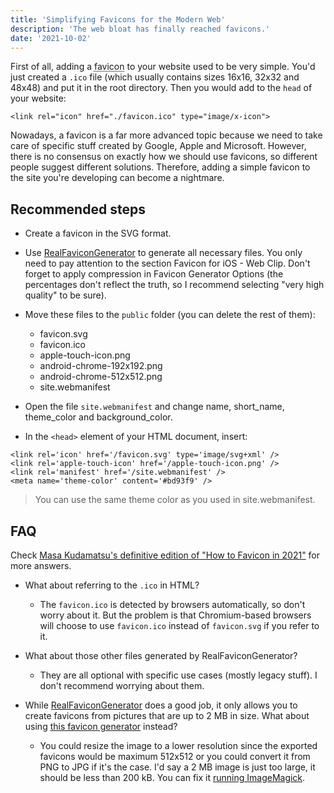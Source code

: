 ```yaml
---
title: 'Simplifying Favicons for the Modern Web'
description: 'The web bloat has finally reached favicons.'
date: '2021-10-02'
---
```


First of all, adding a <abbr title="favorite icon">favicon</abbr> to your website used to be very simple. You'd just created a `.ico` file (which usually contains sizes 16x16, 32x32 and 48x48) and put it in the root directory. Then you would add to the `head` of your website:

```markup[class="line-numbers"]
<link rel="icon" href="./favicon.ico" type="image/x-icon">
```

Nowadays, a favicon is a far more advanced topic because we need to take care of specific stuff created by Google, Apple and Microsoft. However, there is no consensus on exactly how we should use favicons, so different people suggest different solutions. Therefore, adding a simple favicon to the site you're developing can become a nightmare.

## Recommended steps

- Create a favicon in the SVG format.

- Use [RealFaviconGenerator](https://realfavicongenerator.net/) to generate all necessary files. You only need to pay attention to the section Favicon for iOS - Web Clip. Don't forget to apply compression in Favicon Generator Options (the percentages don't reflect the truth, so I recommend selecting "very high quality" to be sure).

- Move these files to the `public` folder (you can delete the rest of them):

  - favicon.svg
  - favicon.ico
  - apple-touch-icon.png
  - android-chrome-192x192.png
  - android-chrome-512x512.png
  - site.webmanifest

- Open the file `site.webmanifest` and change name, short_name, theme_color and background_color.

- In the `<head>` element of your HTML document, insert:

```markup[class="line-numbers"]
<link rel='icon' href='/favicon.svg' type='image/svg+xml' />
<link rel='apple-touch-icon' href='/apple-touch-icon.png' />
<link rel='manifest' href='/site.webmanifest' />
<meta name='theme-color' content='#bd93f9' />
```

> You can use the same theme color as you used in site.webmanifest.

## FAQ

Check [Masa Kudamatsu's definitive edition of "How to Favicon in 2021"](https://dev.to/masakudamatsu/favicon-nightmare-how-to-maintain-sanity-3al7) for more answers.

- What about referring to the `.ico` in HTML?

  - The `favicon.ico` is detected by browsers automatically, so don't worry about it. But the problem is that Chromium-based browsers will choose to use `favicon.ico` instead of `favicon.svg` if you refer to it.

- What about those other files generated by RealFaviconGenerator?

  - They are all optional with specific use cases (mostly legacy stuff). I don't recommend worrying about them.

- While [RealFaviconGenerator](https://realfavicongenerator.net/) does a good job, it only allows you to create favicons from pictures that are up to 2 MB in size. What about using [this favicon generator](https://www.websiteplanet.com/webtools/favicon-generator/) instead?

  - You could resize the image to a lower resolution since the exported favicons would be maximum 512x512 or you could convert it from PNG to JPG if it's the case. I'd say a 2 MB image is just too large, it should be less than 200 kB. You can fix it [running ImageMagick](https://brenobaptista.tech/posts/editing-images-from-terminal-with-imagemagick).
